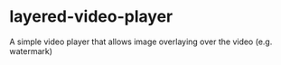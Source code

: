 # layered-video-player
A simple video player that allows image overlaying over the video (e.g. watermark)
